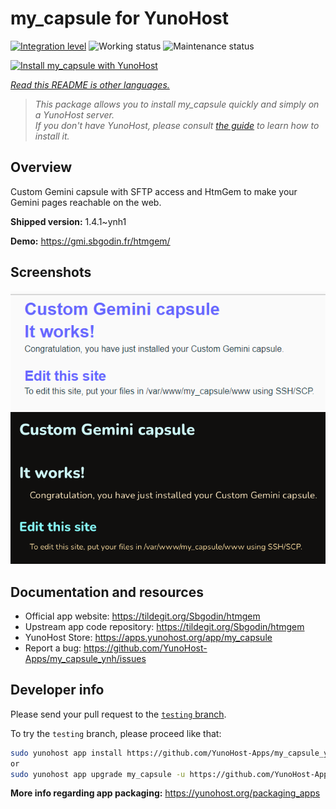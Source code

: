 <!--
N.B.: This README was automatically generated by <https://github.com/YunoHost/apps/tree/master/tools/readme_generator>
It shall NOT be edited by hand.
-->

# my_capsule for YunoHost

[![Integration level](https://dash.yunohost.org/integration/my_capsule.svg)](https://dash.yunohost.org/appci/app/my_capsule) ![Working status](https://ci-apps.yunohost.org/ci/badges/my_capsule.status.svg) ![Maintenance status](https://ci-apps.yunohost.org/ci/badges/my_capsule.maintain.svg)

[![Install my_capsule with YunoHost](https://install-app.yunohost.org/install-with-yunohost.svg)](https://install-app.yunohost.org/?app=my_capsule)

*[Read this README is other languages.](./ALL_README.md)*

> *This package allows you to install my_capsule quickly and simply on a YunoHost server.*  
> *If you don't have YunoHost, please consult [the guide](https://yunohost.org/install) to learn how to install it.*

## Overview

Custom Gemini capsule with SFTP access and HtmGem to make your Gemini pages reachable on the web.


**Shipped version:** 1.4.1~ynh1

**Demo:** <https://gmi.sbgodin.fr/htmgem/>

## Screenshots

![Screenshot of my_capsule](./doc/screenshots/screenshot2.png)
![Screenshot of my_capsule](./doc/screenshots/screenshot1.png)

## Documentation and resources

- Official app website: <https://tildegit.org/Sbgodin/htmgem>
- Upstream app code repository: <https://tildegit.org/Sbgodin/htmgem>
- YunoHost Store: <https://apps.yunohost.org/app/my_capsule>
- Report a bug: <https://github.com/YunoHost-Apps/my_capsule_ynh/issues>

## Developer info

Please send your pull request to the [`testing` branch](https://github.com/YunoHost-Apps/my_capsule_ynh/tree/testing).

To try the `testing` branch, please proceed like that:

```bash
sudo yunohost app install https://github.com/YunoHost-Apps/my_capsule_ynh/tree/testing --debug
or
sudo yunohost app upgrade my_capsule -u https://github.com/YunoHost-Apps/my_capsule_ynh/tree/testing --debug
```

**More info regarding app packaging:** <https://yunohost.org/packaging_apps>
